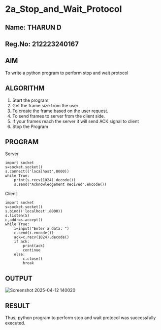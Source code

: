 # 2a_Stop_and_Wait_Protocol
## Name: THARUN D
## Reg.No: 212223240167
## AIM
To write a python program to perform stop and wait protocol
## ALGORITHM
1. Start the program.
2. Get the frame size from the user
3. To create the frame based on the user request.
4. To send frames to server from the client side.
5. If your frames reach the server it will send ACK signal to client
6. Stop the Program
## PROGRAM
Server
```
import socket
s=socket.socket()
s.connect(('localhost',8000))
while True:
    print(s.recv(1024).decode())
    s.send("Acknowledgement Recived".encode())
```
Client
```
import socket
s=socket.socket()
s.bind(('localhost',8000))
s.listen(5)
c,addr=s.accept()
while True:
    i=input("Enter a data: ")
    c.send(i.encode())
    ack=c.recv(1024).decode()
    if ack:
        print(ack)
        continue
    else:
        c.close()
        break
```
## OUTPUT
![Screenshot 2025-04-12 140020](https://github.com/user-attachments/assets/cd1b5f91-0fd7-4e8c-a76b-1b9b9ee61d5d)

## RESULT
Thus, python program to perform stop and wait protocol was successfully executed.

